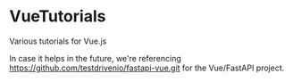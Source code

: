# VueTutorials
Various tutorials for Vue.js

In case it helps in the future, we're referencing https://github.com/testdrivenio/fastapi-vue.git for the Vue/FastAPI project.
